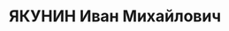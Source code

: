 ---
title: ЯКУНИН Иван Михайлович
description: "Род. в 1902, г. Белгород. \n  Приговор: 24.11.1937 – ВМН"
---